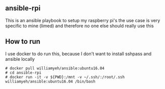 ## ansible-rpi
This is an ansible playbook to setup my raspberry pi's the use case is very specific to mine (limed) and therefore no one else should really use this

## How to run
I use docker to do run this, because I don't want to install sshpass and ansible locally

```
# docker pull williamyeh/ansible:ubuntu16.04
# cd ansible-rpi
# docker run -it -v ${PWD}:/mnt -v ~/.ssh/:/root/.ssh williamyeh/ansible:ubuntu16.04 /bin/bash
```
